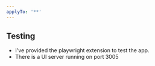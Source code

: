 ```yaml
---
applyTo: '**'
---
```


## Testing

- I've provided the playwright extension to test the app.
- There is a UI server running on port 3005
